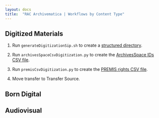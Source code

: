 ```yaml
---
layout: docs
title:  "RAC Archivematica | Workflows by Content Type"
---
```


## Digitized Materials

1. Run `generateDigitizationSip.sh` to create a [structured directory](transferAndSetup#transfer-structure).

2. Run `archivesSpaceCsvDigitization.py` to create the [ArchivesSpace IDs CSV file](transferAndSetup#archivesspace-ids-csv).

3. Run `premisCsvDigitization.py` to create the [PREMIS rights CSV file](transferAndSetup#transfer-structure#premis-csv).

4. Move transfer to Transfer Source.


## Born Digital



## Audiovisual